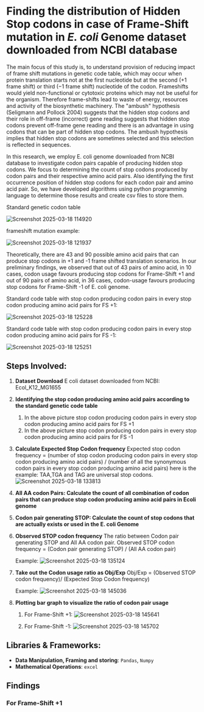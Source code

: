 # Finding the distribution of Hidden Stop codons in case of Frame-Shift mutation in *E. coli* Genome dataset downloaded from NCBI database

The main focus of this study is, to understand provision of reducing impact of frame shift mutations in genetic code table, which may occur when protein translation starts not at the first nucleotide but at the second (+1 frame shift) or third (−1 frame shift) nucleotide of the codon. Frameshifts would yield non-functional or cytotoxic proteins which may not be useful for the organism. Therefore frame-shifts lead to waste of energy, resources and activity of the biosynthetic machinery. The "ambush" hypothesis (Seligmann and Pollock 2004) suggests that the hidden stop codons and their role in off-frame (incorrect) gene reading suggests that hidden stop codons prevent off-frame gene reading and there is an advantage in using codons that can be part of hidden stop codons. The ambush hypothesis implies that hidden stop codons are 
sometimes selected and this selection is reflected in sequences.

In this research, we employ E. coli genome downloaded from NCBI database to investigate codon pairs capable of producing hidden stop codons. We focus to determining the count of stop codons produced by codon pairs and their respective amino acid pairs. Also identifying the first occurrence position of hidden stop codons for each codon pair and amino acid pair. So, we have developed algorithms using python programming language to determine those results and create csv files to store them. 

Standard genetic codon table

  ![Screenshot 2025-03-18 114920](https://github.com/user-attachments/assets/17e24bd9-158b-4bab-959e-0c94d798df00)

frameshift mutation example:

  ![Screenshot 2025-03-18 121937](https://github.com/user-attachments/assets/b23749f0-f6d7-43c4-9e87-c77d3be0b80d)


Theoretically, there are 43 and 90 possible amino acid pairs that can produce stop codons in +1 and -1 frame shifted translation scenarios. In our preliminary findings, we observed that out of 43 pairs of amino acid, in 10 cases, codon usage favours producing stop codons for Frame-Shift +1 and out of 90 pairs of amino acid, in 36 cases, codon-usage favours producing stop codons for Frame-Shift -1 of E. coli genome.

  Standard code table with stop codon producing codon pairs in every stop codon producing amino acid pairs for FS +1:

  ![Screenshot 2025-03-18 125228](https://github.com/user-attachments/assets/60ae14ef-539d-4e89-bdf7-7d6fc15d1da2)

  Standard code table with stop codon producing codon pairs in every stop codon producing amino acid pairs for FS -1:

  ![Screenshot 2025-03-18 125251](https://github.com/user-attachments/assets/6ff168c4-e80d-49e2-b330-1fb62a67c7cc)

## Steps Involved:
1. **Dataset Download**
   E coli dataset downloaded from NCBI:  Ecol_K12_MG1655

2. **Identifying the stop codon producing amino acid pairs according to the standard genetic code table**
   1. In the above picture stop codon producing codon pairs in every stop codon producing amino acid pairs for FS +1
   2. In the above picture stop codon producing codon pairs in every stop codon producing amino acid pairs for FS -1
3. **Calculate Expected Stop Codon frequency**
   Expected stop codon frequency = (number of stop codon producing codon pairs in every stop codon producing amino acid pairs) / (number of all the synonymous codon pairs in every stop codon producing amino acid pairs)
   here is the example: TAA,TGA and TAG are universal stop codons.
   ![Screenshot 2025-03-18 133813](https://github.com/user-attachments/assets/0fc7556d-742b-41dd-9d79-07b6bd69858e)

7. **All AA codon Pairs: Calculate the count of all combination of codon pairs that can produce stop codon producing amino acid pairs in Ecoli genome**
9. **Codon pair generating STOP: Calculate the count of stop codons that are actually exists or used in the E. coli Genome**
10. **Observed STOP codon frequency**
    The ratio between Codon pair generating STOP and All AA codon pair.
    Observed STOP codon frequency = (Codon pair generating STOP) / (All AA codon pair)

    Example:
    ![Screenshot 2025-03-18 135124](https://github.com/user-attachments/assets/72fe0e53-7c84-4c32-8780-ad89947fd296)

    
12. **Take out the Codon usage ratio as Obj/Exp**
    Obj/Exp = (Observed STOP codon frequency)/ (Expected Stop Codon frequency)

    Example:
    ![Screenshot 2025-03-18 145036](https://github.com/user-attachments/assets/b74c753c-93a4-49eb-8e48-1b224d554548)


14. **Plotting bar graph to visualize the ratio of codon pair usage**

    1. For Frame-Shift +1:
    ![Screenshot 2025-03-18 145641](https://github.com/user-attachments/assets/960bdc13-901f-458a-8e73-c33c6f671a81)


    2. For Frame-Shift -1:
    ![Screenshot 2025-03-18 145702](https://github.com/user-attachments/assets/00ccd2dd-c95d-43b6-9a94-fffce7c01769)




## Libraries & Frameworks:
- **Data Manipulation, Framing and storing**: `Pandas`, `Numpy`   
- **Mathematical Operations**: `excel` 

## Findings
### For Frame-Shift +1
      

